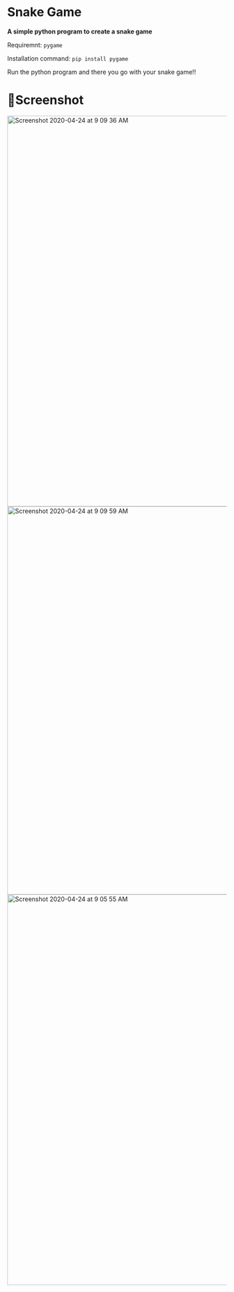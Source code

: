 # Snake Game

**A simple python program to create a snake game**

Requiremnt: `pygame`

Installation command: `pip install pygame`

Run the python program and there you go with your snake game!!

# 📸Screenshot

<img width="897" alt="Screenshot 2020-04-24 at 9 09 36 AM" src="https://user-images.githubusercontent.com/42263217/80172759-755cce00-860b-11ea-82f4-1db557215e32.png">
<img width="891" alt="Screenshot 2020-04-24 at 9 09 59 AM" src="https://user-images.githubusercontent.com/42263217/80172763-77269180-860b-11ea-9857-e782cb404d09.png">
<img width="897" alt="Screenshot 2020-04-24 at 9 05 55 AM" src="https://user-images.githubusercontent.com/42263217/80172539-e2bc2f00-860a-11ea-8d22-4cb4168c2ebd.png">
